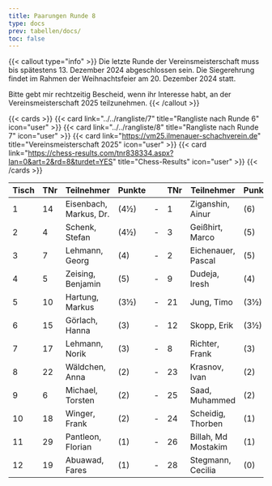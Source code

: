 ```yaml
---
title: Paarungen Runde 8
type: docs
prev: tabellen/docs/
toc: false
---
```


{{< callout type="info" >}}
Die letzte Runde der Vereinsmeisterschaft muss bis spätestens 13. Dezember 2024 abgeschlossen sein. Die Siegerehrung findet im Rahmen der Weihnachtsfeier am 20. Dezember 2024 statt.

Bitte gebt mir rechtzeitig Bescheid, wenn ihr Interesse habt, an der Vereinsmeisterschaft 2025 teilzunehmen.
{{< /callout >}}

{{< cards >}}
{{< card link="../../rangliste/7" title="Rangliste nach Runde 6" icon="user" >}}
{{< card link="../../rangliste/8" title="Rangliste nach Runde 7" icon="user" >}}
{{< card link="https://vm25.ilmenauer-schachverein.de" title="Vereinsmeisterschaft 2025" icon="user" >}}
{{< card link="https://chess-results.com/tnr838334.aspx?lan=0&art=2&rd=8&turdet=YES" title="Chess-Results" icon="user" >}}
{{< /cards >}}





| Tisch | TNr | Teilnehmer             | Punkte |   | TNr | Teilnehmer          | Punkte | Ergebnis |
|-------|-----|------------------------|--------|---|-----|---------------------|--------|----------|
| 1     | 14  | Eisenbach, Markus, Dr. | (4½)   | - | 1   | Ziganshin, Ainur    | (6)    | -        |
| 2     | 4   | Schenk, Stefan         | (4½)   | - | 3   | Geißhirt, Marco     | (5)    | -        |
| 3     | 7   | Lehmann, Georg         | (4)    | - | 2   | Eichenauer, Pascal  | (5)    | -        |
| 4     | 5   | Zeising, Benjamin      | (5)    | - | 9   | Dudeja, Iresh       | (4)    | -        |
| 5     | 10  | Hartung, Markus        | (3½)   | - | 21  | Jung, Timo          | (3½)   | -        |
| 6     | 15  | Görlach, Hanna         | (3)    | - | 12  | Skopp, Erik         | (3½)   | -        |
| 7     | 17  | Lehmann, Norik         | (3)    | - | 8   | Richter, Frank      | (3)    | -        |
| 8     | 22  | Wäldchen, Anna         | (2)    | - | 23  | Krasnov, Ivan       | (2)    | -        |
| 9     | 6   | Michael, Torsten       | (2)    | - | 25  | Saad, Muhammed      | (2)    | -        |
| 10    | 18  | Winger, Frank          | (2)    | - | 24  | Scheidig, Thorben   | (1)    | -        |
| 11    | 29  | Pantleon, Florian      | (1)    | - | 26  | Billah, Md Mostakim | (1)    | -        |
| 12    | 19  | Abuawad, Fares         | (1)    | - | 28  | Stegmann, Cecilia   | (0)    | -        |